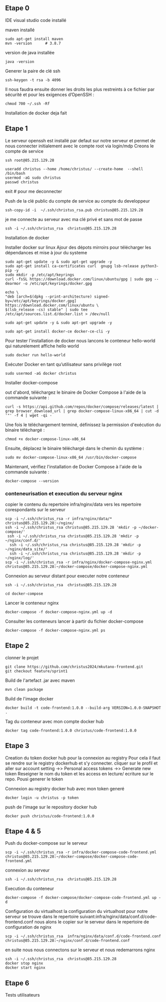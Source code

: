 
## Etape 0

IDE visual studio code installé

maven installé

    sudo apt-get install maven
    mvn -version      # 3.8.7

version de java installée

    java -version

Generer la paire de clé ssh

    ssh-keygen -t rsa -b 4096

Il nous faudra ensuite donner les droits les plus restreints à ce fichier par sécurité et pour les exigences d’OpenSSH :

    chmod 700 ~/.ssh -Rf

Installation de docker deja fait



## Etape 1

Le serveur openssh est installé par defaut sur notre serveur et permet de nous connecter initialement avec le compte root via login/mdp
Creons le compte de service

    ssh root@85.215.129.28

    useradd christus --home /home/christus/ --create-home  --shell /bin/bash
    usermod -aG sudo christus
    passwd christus

exit  # pour me deconnecter

Push de la clé public du compte de service au compte du developpeur

    ssh-copy-id -i  ~/.ssh/christus_rsa.pub christus@85.215.129.28

je me connecte au serveur avec ma clé privé et sans mot de passe

    ssh -i ~/.ssh/christus_rsa  christus@85.215.129.28

Installation de docker

Installer docker sur linux
Ajour des dépots mirroirs pour télécharger les dépendances et mise à jour du systeme

    sudo apt-get update -y & sudo apt-get upgrade -y
    sudo apt-get install ca-certificates curl  gnupg lsb-release python3-pip -y
    sudo mkdir -p /etc/apt/keyrings
    curl -fsSL https://download.docker.com/linux/ubuntu/gpg | sudo gpg --dearmor -o /etc/apt/keyrings/docker.gpg

    echo \
    "deb [arch=$(dpkg --print-architecture) signed-by=/etc/apt/keyrings/docker.gpg] https://download.docker.com/linux/ubuntu \
    $(lsb_release -cs) stable" | sudo tee /etc/apt/sources.list.d/docker.list > /dev/null

    sudo apt-get update -y & sudo apt-get upgrade -y

    sudo apt-get install docker-ce docker-ce-cli -y

Pour tester l'installation de docker nous lancons le conteneur hello-world qui naturelement affiche hello world

    sudo docker run hello-world

Exécuter Docker en tant qu’utilisateur sans privilège root

    sudo usermod -aG docker christus


Installer docker-compose

out d'abord, téléchargez le binaire de Docker Compose à l'aide de la commande suivante :

    curl -s https://api.github.com/repos/docker/compose/releases/latest | grep browser_download_url | grep docker-compose-linux-x86_64 | cut -d '"' -f 4 | wget -qi -
Une fois le téléchargement terminé, définissez la permission d'exécution du binaire téléchargé :

    chmod +x docker-compose-linux-x86_64
Ensuite, déplacez le binaire téléchargé dans le chemin du système :

    sudo mv docker-compose-linux-x86_64 /usr/bin/docker-compose

Maintenant, vérifiez l'installation de Docker Compose à l'aide de la commande suivante :

    docker-compose --version


### conteneurisation et execution du serveur nginx

copier le contenu du repertoire infra/nginx/data vers les repertoire corespondants sur le serveur

    scp -i ~/.ssh/christus_rsa -r infra/nginx/data/* christus@85.215.129.28:~/nginx/
    ssh -i ~/.ssh/christus_rsa christus@85.215.129.28 'mkdir -p ~/docker-compose/'
     ssh -i ~/.ssh/christus_rsa christus@85.215.129.28 'mkdir -p ~/nginx/conf.d/'
      ssh -i ~/.ssh/christus_rsa christus@85.215.129.28 'mkdir -p ~/nginx/data_site/'
      ssh -i ~/.ssh/christus_rsa christus@85.215.129.28 'mkdir -p ~/nginx/log/'
    scp -i ~/.ssh/christus_rsa -r infra/nginx/docker-compose-nginx.yml christus@85.215.129.28:~/docker-compose/docker-compose-nginx.yml

Connexion au serveur distant pour executer notre conteneur

    ssh -i ~/.ssh/christus_rsa  christus@85.215.129.28

    cd docker-compose

Lancer le conteneur nginx

    docker-compose -f docker-compose-nginx.yml up -d

Consulter les conteneurs lancer à partir du fichier docker-compose

    docker-compose -f docker-compose-nginx.yml ps

## Etape 2

clonner le projet

    git clone https://github.com/christus2024/mkutano-frontend.git
    git checkout feature/sprint1

Build de l'artefact .jar avec maven

    mvn clean package

Build de l'image docker

    docker build -t code-frontend:1.0.0 --build-arg VERSION=1.0.0-SNAPSHOT .

Tag du conteneur avec mon compte docker hub

    docker tag code-frontend:1.0.0 christus/code-frontend:1.0.0

## Etape 3

Creation du token docker hub pour la connexion au registry
Pour cela il faut se rendre sur le registry dockerhub et s'y connecter.
cliquer sur le profil et aller sur account setting ->> Personal access tokens ->> Generate new token
Reseigner le nom du token et les access en lecture/ ecriture sur le repo. Pousi generer le token

Connexion au registry docker hub avec mon token generé

    docker login -u christus -p token

push de l'image sur le repository docker hub

    docker push christus/code-frontend:1.0.0


## Etape 4 & 5

Push du docker-compose sur le serveur

    scp -i ~/.ssh/christus_rsa -r infra/docker-compose-code-frontend.yml christus@85.215.129.28:~/docker-compose/docker-compose-code-frontend.yml

connexion au serveur

    ssh -i ~/.ssh/christus_rsa  christus@85.215.129.28

Execution du conteneur

    docker-compose -f docker-compose/docker-compose-code-frontend.yml up -d


Configuration du virtualhost
la configuration du virtualhost pour notre serveur se trouve dans le repertoire suivant:infra/nginx/data/conf.d/code-frontend.conf
nous alons le copier sur le serveur dans le repertoire de configuration de nginx

    scp -i ~/.ssh/christus_rsa  infra/nginx/data/conf.d/code-frontend.conf christus@85.215.129.28:~/nginx/conf.d/code-frontend.conf

en suite nous nous connectons sur le serveur et nous redemarrons nginx

    ssh -i ~/.ssh/christus_rsa  christus@85.215.129.28
    docker stop nginx
    docker start nginx

## Etape 6

Tests utilisateurs